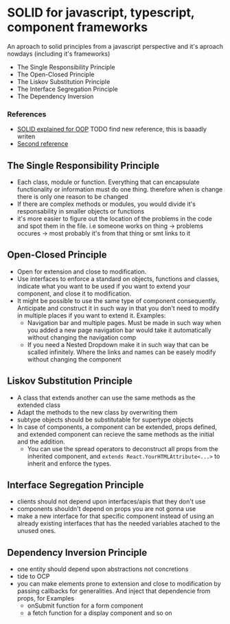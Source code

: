 # SOLID for javascript, typescript, component frameworks
An aproach to solid principles from a javascript perspective and it's aproach nowdays (including it's frameworks)
- The Single Responsibility Principle
- The Open-Closed Principle
- The Liskov Substitution Principle
- The Interface Segregation Principle
- The Dependency Inversion

### References
- [SOLID explained for OOP](https://www.freecodecamp.org/news/solid-principles-explained-in-plain-english/) TODO find new reference, this is baaadly writen
- [Second reference](https://www.youtube.com/watch?v=MSq_DCRxOxw&t=57s)

## The Single Responsibility Principle
- Each class, module or function. Everything that can encapsulate functionality or information must do one thing. therefore when is change there is only one reason to be changed
- If there are complex methods or modules, you would divide it's responsability in smaller objects or functions
- it's more easier to figure out the location of the problems in the code and spot them in the file. i.e someone works on thing -> problems occures -> most probably it's from that thing or smt links to it

## Open-Closed Principle
- Open for extension and close to modification.
- Use interfaces to enforce a standard on objects, functions and classes, indicate what you want to be used if you want to extend your component, and close it to modification.
- It might be possible to use the same type of component consequently. Anticipate and construct it in such way in that you don't need to modify in multiple places if you want to extend it. Examples: 
    - Navigation bar and multiple pages. Must be made in such way when you added a new page navigation bar would take it automatically without changing the navigation comp
    - If you need a Nested Dropdown make it in such way that can be scalled infinitely. Where the links and names can be easely modify without changing the component

## Liskov Substitution Principle
- A class that extends another can use the same methods as the extended class
- Adapt the methods to the new class by overwriting them
- subtype objects should be substitutable for supertype objects
- In case of components, a component can be extended, props defined, and extended component can recieve the same methods as the initial and the addition. 
    - You can use the spread operators to deconstruct all props from the inherited component, and `extends React.YourHTMLAttribute<...>` to inherit and enforce the types.

## Interface Segregation Principle
- clients should not depend upon interfaces/apis that they don't use
- components shouldn't depend on props you are not gonna use
- make a new interface for that specific component instead of using an already existing interfaces that has the needed variables atached to the unused ones.

## Dependency Inversion Principle
- one entity should depend upon abstractions not concretions
- tide to OCP
- you can make elements prone to extension and close to modification by passing callbacks for generalities. And inject that dependencie from props, for Examples 
    - onSubmit function for a form component
    - a fetch function for a display component and so on